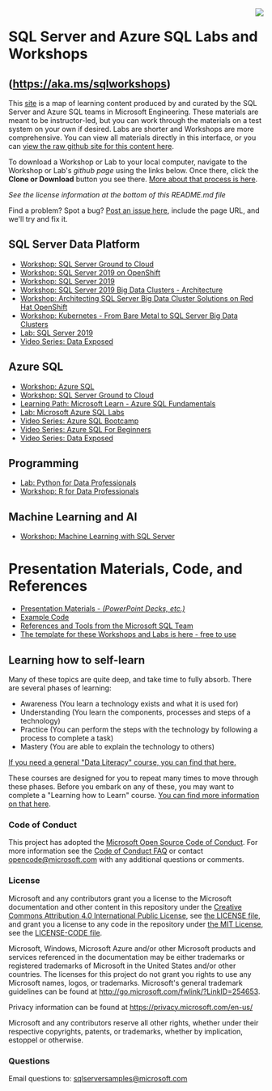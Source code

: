 <img style="float: right;" src="./graphics/solutions-microsoft-logo-small.png">

# SQL Server and Azure SQL Labs and Workshops
## (https://aka.ms/sqlworkshops)

This [site](https://lab.github.com/githubtraining/introduction-to-github) is a map of learning content produced by and curated by the SQL Server and Azure SQL teams in Microsoft Engineering. These materials are meant to be instructor-led, but you can work through the materials on a test system on your own if desired. Labs are shorter and Workshops are more comprehensive. You can view all materials directly in this interface, or you can [view the raw github site for this content here](https://github.com/Microsoft/sqlworkshops).

To download a Workshop or Lab to your local computer, navigate to the Workshop or Lab's *github page* using the links below. Once there, click the **Clone or Download** button you see there. [More about that process is here](https://help.github.com/en/github/creating-cloning-and-archiving-repositories/cloning-a-repository). 

*See the license information at the bottom of this README.md file*

Find a problem? Spot a bug? [Post an issue here](https://github.com/Microsoft/sqlworkshops/issues), include the page URL, and we'll try and fix it.

## SQL Server Data Platform

- [Workshop: SQL Server Ground to Cloud](https://github.com/microsoft/sqlworkshops-sqlg2c)
- [Workshop: SQL Server 2019 on OpenShift](https://github.com/microsoft/sqlworkshops-sqlonopenshift)
- [Workshop: SQL Server 2019](https://github.com/microsoft/sqlworkshops-sql2019workshop)
- [Workshop: SQL Server 2019 Big Data Clusters - Architecture](https://github.com/Microsoft/sqlworkshops-bdc)
- [Workshop: Architecting SQL Server Big Data Cluster Solutions on Red Hat OpenShift](https://github.com/microsoft/sqlworkshops-bdconopenshift)
- [Workshop: Kubernetes - From Bare Metal to SQL Server Big Data Clusters](https://github.com/microsoft/sqlworkshops-k8stobdc)
- [Lab: SQL Server 2019](https://github.com/microsoft/sqlworkshops-sql2019lab) 
- [Video Series: Data Exposed](https://www.youtube.com/playlist?list=PLlrxD0HtieHieV7Jls72yFPSKyGqycbZR&WT.mc_id=dataexposed-c9-niner)

## Azure SQL 

- [Workshop: Azure SQL](https://github.com/microsoft/sqlworkshops-azuresqlworkshop)
- [Workshop: SQL Server Ground to Cloud](https://github.com/microsoft/sqlworkshops-sqlg2c)
- [Learning Path: Microsoft Learn - Azure SQL Fundamentals](https://aka.ms/azuresqlfundamentals)
- [Lab: Microsoft Azure SQL Labs](https://github.com/microsoft/sqlworkshops-azuresqllabs)
- [Video Series: Azure SQL Bootcamp](https://aka.ms/azuresqlbootcamp)
- [Video Series: Azure SQL For Beginners](https://aka.ms/azuresql4beginners)
- [Video Series: Data Exposed](https://www.youtube.com/playlist?list=PLlrxD0HtieHieV7Jls72yFPSKyGqycbZR&WT.mc_id=dataexposed-c9-niner)


## Programming

- [Lab: Python for Data Professionals](https://github.com/microsoft/sqlworkshops-pythonfordatapros)
- [Workshop: R for Data Professionals](https://github.com/microsoft/sqlworkshops-RForDataProfessionals)

## Machine Learning and AI

- [Workshop: Machine Learning with SQL Server](https://github.com/microsoft/sqlworkshops-sqlmlsvc)

# Presentation Materials, Code, and References

- [Presentation Materials - *(PowerPoint Decks, etc.)*](https://github.com/Microsoft/sqlworkshops/tree/master/References/README.MD#decks)
- [Example Code](https://github.com/Microsoft/sqlworkshops/tree/master/References/README.MD#code)
- [References and Tools from the Microsoft SQL Team](https://github.com/Microsoft/sqlworkshops/tree/master/References/README.MD#links)
- [The template for these Workshops and Labs is here - free to use](https://github.com/microsoft/sqlworkshops-template)

## Learning how to self-learn

Many of these topics are quite deep, and take time to fully absorb. There are several phases of learning:

 - Awareness (You learn a technology exists and what it is used for)
 - Understanding (You learn the components, processes and steps of a technology)
 - Practice (You can perform the steps with the technology by following a process to complete a task)
 - Mastery (You are able to explain the technology to others)

[If you need a general "Data Literacy" course, you can find that here.](https://github.com/BuckWoody/presentations/tree/master/dataliteracy)

These courses are designed for you to repeat many times to move through these phases. Before you embark on any of these, you may want to complete a "Learning how to Learn" course. <a href="https://www.coursera.org/learn/learning-how-to-learn" target="_blank">You can find more information on that here</a>. 

### Code of Conduct
This project has adopted the [Microsoft Open Source Code of Conduct](https://opensource.microsoft.com/codeofconduct/). For more information see the [Code of Conduct FAQ](https://opensource.microsoft.com/codeofconduct/faq/) or contact [opencode@microsoft.com](mailto:opencode@microsoft.com) with any additional questions or comments.

### License
Microsoft and any contributors grant you a license to the Microsoft documentation and other content in this repository under the [Creative Commons Attribution 4.0 International Public License](https://creativecommons.org/licenses/by/4.0/legalcode), see [the LICENSE file](https://github.com/MicrosoftDocs/mslearn-tailspin-spacegame-web/blob/master/LICENSE), and grant you a license to any code in the repository under [the MIT License](https://opensource.org/licenses/MIT), see the [LICENSE-CODE file](https://github.com/MicrosoftDocs/mslearn-tailspin-spacegame-web/blob/master/LICENSE-CODE).

Microsoft, Windows, Microsoft Azure and/or other Microsoft products and services referenced in the documentation
may be either trademarks or registered trademarks of Microsoft in the United States and/or other countries.
The licenses for this project do not grant you rights to use any Microsoft names, logos, or trademarks.
Microsoft's general trademark guidelines can be found at http://go.microsoft.com/fwlink/?LinkID=254653.

Privacy information can be found at https://privacy.microsoft.com/en-us/

Microsoft and any contributors reserve all other rights, whether under their respective copyrights, patents,
or trademarks, whether by implication, estoppel or otherwise.

### Questions
Email questions to: sqlserversamples@microsoft.com
